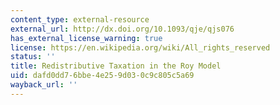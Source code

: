 ```yaml
---
content_type: external-resource
external_url: http://dx.doi.org/10.1093/qje/qjs076
has_external_license_warning: true
license: https://en.wikipedia.org/wiki/All_rights_reserved
status: ''
title: Redistributive Taxation in the Roy Model
uid: dafd0dd7-6bbe-4e25-9d03-0c9c805c5a69
wayback_url: ''
---
```

